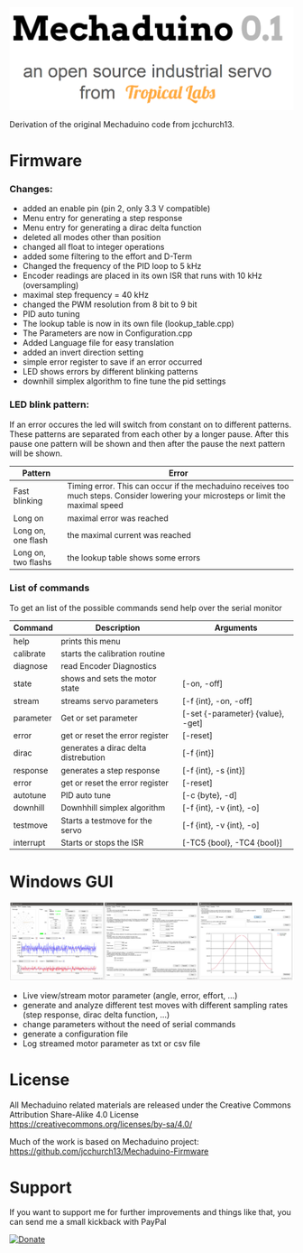 ![logo](https://github.com/Kaiwol1990/Mechaduino/blob/dev/images/header.PNG)

Derivation of the original Mechaduino code from jcchurch13.

# Firmware
### Changes:

- added an enable pin (pin 2, only 3.3 V compatible)
- Menu entry for generating a step response
- Menu entry for generating a dirac delta function
- deleted all modes other than position 
- changed all float to integer operations
- added some filtering to the effort and D-Term
- Changed the frequency of the PID loop to 5 kHz
- Encoder readings are placed in its own ISR that runs with 10 kHz (oversampling)
- maximal step frequency = 40 kHz
- changed the PWM resolution from 8 bit to 9 bit
- PID auto tuning
- The lookup table is now in its own file (lookup_table.cpp)
- The Parameters are now in Configuration.cpp
- Added Language file for easy translation
- added an invert direction setting
- simple error register to save if an error occurred
- LED shows errors by different blinking patterns
- downhill simplex algorithm to fine tune the pid settings


### LED blink pattern:
If an error occures the led will switch from constant on to different patterns. These patterns are separated from each other by a longer pause. After this pause one pattern will be shown and then after the pause the next pattern will be shown.

|Pattern| Error|
|-------|------|
|Fast blinking | Timing error. This can occur if the mechaduino receives too much steps. Consider lowering your microsteps or limit the maximal speed|
|Long on | maximal error was reached|
|Long on, one flash | the maximal current was reached|
|Long on, two flashs | the lookup table shows some errors|


### List of commands
To get an list of the possible commands send help over the serial monitor

|Command|Description|Arguments|
|-------|-----------|---------|
|help | prints this menu |
|calibrate | starts the calibration routine | |
|diagnose | read Encoder Diagnostics | |
|state | shows and sets the motor state | [-on, -off] |
|stream | streams servo parameters | [-f {int}, -on, -off] |
|parameter | Get or set parameter | [-set {-parameter} {value}, -get] |
|error | get or reset the error register | [-reset] |
|dirac | generates a dirac delta distrebution | [-f {int}] |
|response | generates a step response | [-f {int}, -s {int}] |
|error | get or reset the error register | [-reset] |
|autotune | PID auto tune | [-c {byte}, -d] |
|downhill | Downhhill simplex algorithm | [-f {int}, -v {int}, -o] |
|testmove | Starts a testmove for the servo | [-f {int}, -v {int}, -o] |
|interrupt | Starts or stops the ISR | [-TC5 {bool}, -TC4 {bool}] |



# Windows GUI
![image](images/GUI.png)
- Live view/stream motor parameter (angle, error, effort, ...)
- generate and analyze different test moves with different sampling rates (step response, dirac delta function, ...)
- change parameters without the need of serial commands
- generate a configuration file 
- Log streamed motor parameter as txt or csv file

# License
All Mechaduino related materials are released under the Creative Commons Attribution Share-Alike 4.0 License
https://creativecommons.org/licenses/by-sa/4.0/

Much of the work is based on Mechaduino project:
https://github.com/jcchurch13/Mechaduino-Firmware


# Support
If you want to support me for further improvements and things like that, you can send me a small kickback with PayPal

[![Donate](https://img.shields.io/badge/Donate-PayPal-green.svg)](https://www.paypal.com/cgi-bin/webscr?cmd=_s-xclick&hosted_button_id=64GHBDR3Z55JE)
